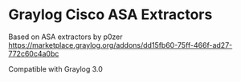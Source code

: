 # Graylog Cisco ASA Extractors

Based on ASA extractors by p0zer
https://marketplace.graylog.org/addons/dd15fb60-75ff-466f-ad27-772c60c4a0bc

Compatible with Graylog 3.0
